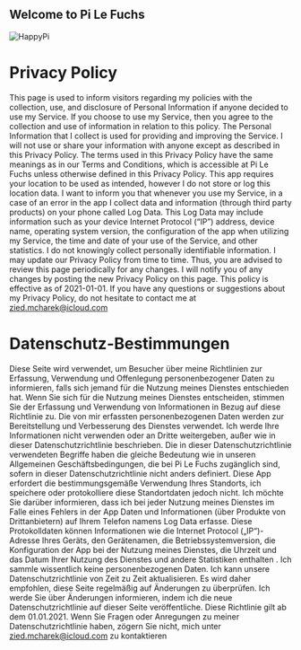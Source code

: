 ## Welcome to Pi Le Fuchs 

![HappyPi](https://user-images.githubusercontent.com/9937649/144920711-b6fd950a-1ad9-499e-a331-a2436f8eaba4.png)

# Privacy Policy
This page is used to inform visitors regarding my policies with the collection, use, and disclosure of Personal Information if anyone decided to use my Service.
If you choose to use my Service, then you agree to the collection and use of information in relation to this policy. The Personal Information that I collect is used for providing and improving the Service. I will not use or share your information with anyone except as described in this Privacy Policy.
The terms used in this Privacy Policy have the same meanings as in our Terms and Conditions, which is accessible at Pi Le Fuchs unless otherwise defined in this Privacy Policy.
This app requires your location to be used as intended, however I do not store or log this location data. I want to inform you that whenever you use my Service, in a case of an error in the app I collect data and information (through third party products) on your phone called Log Data. This Log Data may include information such as your device Internet Protocol (“IP”) address, device name, operating system version, the configuration of the app when utilizing my Service, the time and date of your use of the Service, and other statistics.
I do not knowingly collect personally identifiable information.
I may update our Privacy Policy from time to time. Thus, you are advised to review this page periodically for any changes. I will notify you of any changes by posting the new Privacy Policy on this page.
This policy is effective as of 2021-01-01.
If you have any questions or suggestions about my Privacy Policy, do not hesitate to contact me at zied.mcharek@icloud.com

# Datenschutz-Bestimmungen
Diese Seite wird verwendet, um Besucher über meine Richtlinien zur Erfassung, Verwendung und Offenlegung personenbezogener Daten zu informieren, falls sich jemand für die Nutzung meines Dienstes entschieden hat.
Wenn Sie sich für die Nutzung meines Dienstes entscheiden, stimmen Sie der Erfassung und Verwendung von Informationen in Bezug auf diese Richtlinie zu. Die von mir erfassten personenbezogenen Daten werden zur Bereitstellung und Verbesserung des Dienstes verwendet. Ich werde Ihre Informationen nicht verwenden oder an Dritte weitergeben, außer wie in dieser Datenschutzrichtlinie beschrieben.
Die in dieser Datenschutzrichtlinie verwendeten Begriffe haben die gleiche Bedeutung wie in unseren Allgemeinen Geschäftsbedingungen, die bei Pi Le Fuchs zugänglich sind, sofern in dieser Datenschutzrichtlinie nicht anders definiert.
Diese App erfordert die bestimmungsgemäße Verwendung Ihres Standorts, ich speichere oder protokolliere diese Standortdaten jedoch nicht. Ich möchte Sie darüber informieren, dass ich bei jeder Nutzung meines Dienstes im Falle eines Fehlers in der App Daten und Informationen (über Produkte von Drittanbietern) auf Ihrem Telefon namens Log Data erfasse. Diese Protokolldaten können Informationen wie die Internet Protocol („IP“)-Adresse Ihres Geräts, den Gerätenamen, die Betriebssystemversion, die Konfiguration der App bei der Nutzung meines Dienstes, die Uhrzeit und das Datum Ihrer Nutzung des Dienstes und andere Statistiken enthalten .
Ich sammle wissentlich keine personenbezogenen Daten.
Ich kann unsere Datenschutzrichtlinie von Zeit zu Zeit aktualisieren. Es wird daher empfohlen, diese Seite regelmäßig auf Änderungen zu überprüfen. Ich werde Sie über Änderungen informieren, indem ich die neue Datenschutzrichtlinie auf dieser Seite veröffentliche.
Diese Richtlinie gilt ab dem 01.01.2021.
Wenn Sie Fragen oder Anregungen zu meiner Datenschutzrichtlinie haben, zögern Sie nicht, mich unter zied.mcharek@icloud.com zu kontaktieren
